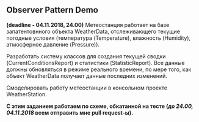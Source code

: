 ## Observer Pattern Demo

**(deadline - 04.11.2018, 24.00)** Метеостанция работает на базе запатентовнного объекта WeatherData, отслеживающего текущие погодные условия (температура (Temperature), влажность (Humidity), атмосферное давление (Pressure)). 

Разработать систему классов для создания текущей сводки (CurrentConditionsReport) и статистики (StatisticReport). Все данные должны обновляться в режиме реального времени, по мере того, как объект WeatherData получает данные последних изменений.

Смоделировать работу метеостанции в консольном проекте WeatherStation.

**С этим заданием работаем по схеме, обкатанной на тесте (*до 24.00, 04.11.2018* всем отправить мне pull request-ы).**
